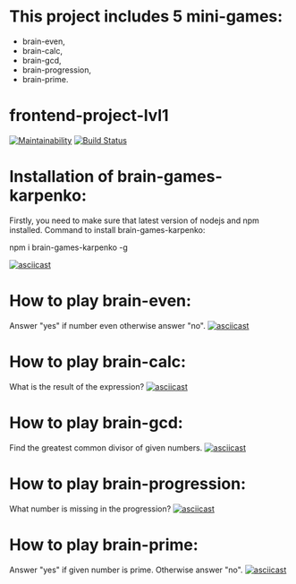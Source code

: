 # This project includes 5 mini-games:
  - brain-even,
  - brain-calc,
  - brain-gcd,
  - brain-progression,
  - brain-prime.

# frontend-project-lvl1

[![Maintainability](https://api.codeclimate.com/v1/badges/6511b0d2c760eb7477ee/maintainability)](https://codeclimate.com/github/danylokarpenko/frontend-project-lvl1/maintainability)
[![Build Status](https://travis-ci.org/danylokarpenko/frontend-project-lvl1.svg?branch=master)](https://travis-ci.org/danylokarpenko/frontend-project-lvl1)

# Installation of brain-games-karpenko:

Firstly, you need to make sure that latest version of nodejs and npm installed.
Command to install brain-games-karpenko:

npm i brain-games-karpenko -g

[![asciicast](https://asciinema.org/a/lXdzZeWEAcIDuDLPqocXwpN4L.svg)](https://asciinema.org/a/lXdzZeWEAcIDuDLPqocXwpN4L)

# How to play brain-even:

Answer "yes" if number even otherwise answer "no".
[![asciicast](https://asciinema.org/a/0fPShFRYfUZJfGlc1uECEswlT.svg)](https://asciinema.org/a/0fPShFRYfUZJfGlc1uECEswlT)

# How to play brain-calc:

What is the result of the expression?
[![asciicast](https://asciinema.org/a/98a5QpVGzH9Uw0eISOiQxLfE4.svg)](https://asciinema.org/a/98a5QpVGzH9Uw0eISOiQxLfE4)

# How to play brain-gcd:

Find the greatest common divisor of given numbers.
[![asciicast](https://asciinema.org/a/0NUS5WqbXmsfQRIddSogz4TuE.svg)](https://asciinema.org/a/0NUS5WqbXmsfQRIddSogz4TuE)

# How to play brain-progression:

What number is missing in the progression?
[![asciicast](https://asciinema.org/a/gpqpHd9efs4OEogwwDOdQTL4h.svg)](https://asciinema.org/a/gpqpHd9efs4OEogwwDOdQTL4h)

# How to play brain-prime:

Answer "yes" if given number is prime. Otherwise answer "no".
[![asciicast](https://asciinema.org/a/RETeF6ToyMV3UL5HXdZcvvKM3.svg)](https://asciinema.org/a/RETeF6ToyMV3UL5HXdZcvvKM3)
